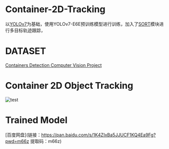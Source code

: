 # Container-2D-Tracking

以[YOLOv7](https://github.com/WongKinYiu/yolov7)为基础，使用YOLOv7-E6E预训练模型进行训练，加入了[SORT](https://github.com/haroonshakeel/yolov7-object-tracking)模块进行多目标轨迹跟踪，

# DATASET

[Containers Detection Computer Vision Project](https://universe.roboflow.com/one14-intelligence/containers-detection-db0c2)

# Container 2D Object Tracking

![test](D:\git\Container-2D-Tracking\assets\test.gif)

# Trained Model

[百度网盘](链接：https://pan.baidu.com/s/1K4ZIxBa5JJUCF1KQ4Ea9Fg?pwd=m66z 
提取码：m66z)
